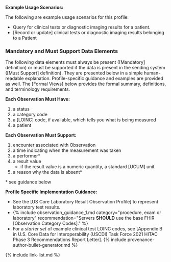 
**Example Usage Scenarios:**

The following are example usage scenarios for this profile:

-  Query for clinical tests or diagnostic imaging results for a patient.
-  [Record or update] clinical tests or diagnostic imaging results belonging to a Patient

### Mandatory and Must Support Data Elements


The following data elements must always be present ([Mandatory] definition) or must be supported if the data is present in the sending system ([Must Support] definition). They are presented below in a simple human-readable explanation. Profile-specific guidance and examples are provided as well. The [Formal Views] below provides the formal summary, definitions, and terminology requirements.

**Each Observation Must Have:**

1.   a status
2.   a category code
3.   a [LOINC] code, if available, which tells you what is being measured
4.   a patient

**Each Observation Must Support:**

1. encounter associated with Observation
2. a time indicating when the measurement was taken
3. <span class="bg-success" markdown="1">a performer*</span><!-- new-content -->
4. a result value
   - if the result value is a numeric quantity, a standard [UCUM] unit
5. a reason why the data is absent*

\* see guidance below

**Profile Specific Implementation Guidance:**

- See the [US Core Laboratory Result Observation Profile] to represent laboratory test results.
- {% include observation_guidance_1.md category="procedure, exam or laboratory" recommendation="Servers **SHOULD** use the base FHIR [Observation Category Codes]." %}
- For a *starter set* of example clinical test LOINC codes, see [Appendix B in U.S. Core Data for Interoperability (USCDI) Task Force 2021 HITAC Phase 3 Recommendations Report Letter].
{% include provenance-author-bullet-generator.md %}



{% include link-list.md %}
